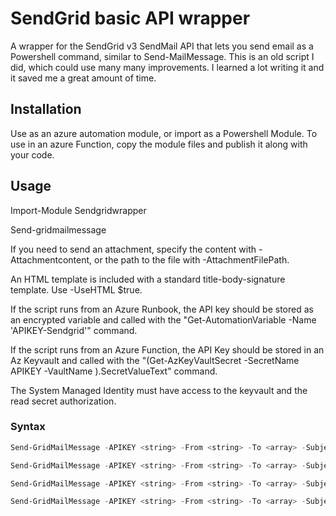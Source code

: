 # SendGrid basic API wrapper

A wrapper for the SendGrid v3 SendMail API that lets you send email as a Powershell command, similar to Send-MailMessage.
This is an old script I did, which could use many many improvements. I learned a lot writing it and it saved me a great amount of time.

## Installation 

Use as an azure automation module, or import as a Powershell Module.
To use in an azure Function, copy the module files and publish it along with your code.

## Usage

Import-Module Sendgridwrapper

Send-gridmailmessage <parameters>

If you need to send an attachment, specify the content with -Attachmentcontent, or the path to the file with -AttachmentFilePath.

An HTML template is included with a standard title-body-signature template. Use -UseHTML $true.  

If the script runs from an Azure Runbook, the API key should be stored as an encrypted variable and called with the "Get-AutomationVariable -Name 'APIKEY-Sendgrid'" command.

If the script runs from an Azure Function, the API Key should be stored in an Az Keyvault and called with the "(Get-AzKeyVaultSecret -SecretName APIKEY -VaultName <VaultName>).SecretValueText" command.
    
The System Managed Identity must have access to the keyvault and the read secret authorization.

### Syntax
```powershell
Send-GridMailMessage -APIKEY <string> -From <string> -To <array> -Subject <string> -Text <string> [-Bcc <array>] [<CommonParameters>]

Send-GridMailMessage -APIKEY <string> -From <string> -To <array> -Subject <string> -AttachmentFileName <string> -Text <string> [-Bcc <array>] [-AttachmentPath <Object>] [-UseHTML <bool>] [-HTMLTitle <string>] [-HTMLMainText <string>] [-HTMLEndText <string>] [<CommonParameters>]

Send-GridMailMessage -APIKEY <string> -From <string> -To <array> -Subject <string> -AttachmentFileName <string> -Text <string> [-Bcc <array>] [-AttachmentContent <Object>] [-UseHTML <bool>] [-HTMLTitle <string>] [-HTMLMainText <string>] [-HTMLEndText <string>] [<CommonParameters>]

Send-GridMailMessage -APIKEY <string> -From <string> -To <array> -Subject <string> -UseHTML <bool> -HTMLTitle <string> -HTMLMainText <string> [-Bcc <array>] [-HTMLEndText <string>] [<CommonParameters>]
```

